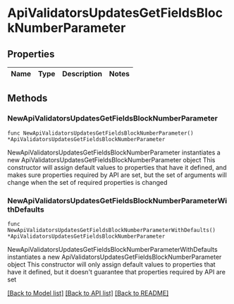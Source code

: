 # ApiValidatorsUpdatesGetFieldsBlockNumberParameter

## Properties

Name | Type | Description | Notes
------------ | ------------- | ------------- | -------------

## Methods

### NewApiValidatorsUpdatesGetFieldsBlockNumberParameter

`func NewApiValidatorsUpdatesGetFieldsBlockNumberParameter() *ApiValidatorsUpdatesGetFieldsBlockNumberParameter`

NewApiValidatorsUpdatesGetFieldsBlockNumberParameter instantiates a new ApiValidatorsUpdatesGetFieldsBlockNumberParameter object
This constructor will assign default values to properties that have it defined,
and makes sure properties required by API are set, but the set of arguments
will change when the set of required properties is changed

### NewApiValidatorsUpdatesGetFieldsBlockNumberParameterWithDefaults

`func NewApiValidatorsUpdatesGetFieldsBlockNumberParameterWithDefaults() *ApiValidatorsUpdatesGetFieldsBlockNumberParameter`

NewApiValidatorsUpdatesGetFieldsBlockNumberParameterWithDefaults instantiates a new ApiValidatorsUpdatesGetFieldsBlockNumberParameter object
This constructor will only assign default values to properties that have it defined,
but it doesn't guarantee that properties required by API are set


[[Back to Model list]](../README.md#documentation-for-models) [[Back to API list]](../README.md#documentation-for-api-endpoints) [[Back to README]](../README.md)


